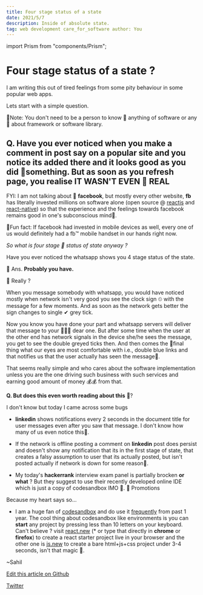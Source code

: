 ```yaml
---
title: Four stage status of a state
date: 2021/5/7
description: Inside of absolute state.
tag: web development care_for_software author: You
---
```


import Prism from "components/Prism";

# Four stage status of a state ?

I am writing this out of tired feelings from some pity behaviour in some popular web apps.

Lets start with a simple question.

🤠︎Note: You don't need to be a person to know 🙈︎ anything of software or any 💩︎ about framework or software library.

## Q. Have you ever noticed when you make a comment in post say on a popular site and you notice its added there and it looks good as you did 🤠︎something. But as soon as you refresh page, you realise IT WASN'T EVEN 🛑︎ REAL

FYI: I am not talking about 👥︎ __facebook__, but mostly every other website, __fb__ has literally invested millions on software alone (open source @ [reactjs](https://github.com/facebook/react) and [react-native](https://github.com/facebook/react-native)) so that the experience and the feelings towards facebook remains good in one's subconscious mind🥝︎.

🦑︎Fun fact: If facebook had invested in mobile devices as well, every one of us would definitely had a fb™︎ mobile handset in our hands right now.

*So what is four stage 🤬︎ status of state anyway ?*

Have you ever noticed the whatsapp shows you 4 stage status of the state.

🤺︎ Ans. __Probably you have.__

🐥︎ Really ?

When you message somebody with whatsapp, you would have noticed mostly when network isn't very good you see the clock sign ⏲︎ with the message for a few moments. And as soon as the network gets better the sign changes to single ✔︎ grey tick.

Now you know you have done your part and whatsapp servers will deliver that message to your 🧑︎‍🤝︎‍🧑︎ dear one. But after some time when the user at the other end has network signals in the device she/he sees the message, you get to see the double greyed ticks then. And then comes the 🧿︎final thing what our eyes are most  comfortable  with i.e., double blue links and that notifies us that the user actually has seen the message🦕︎.

That seems really simple and who cares about the software implementation unless you are the one driving such business with such services and earning good amount of money 💰︎💰︎ from that.

**Q. But does this even worth reading about this** 🤹︎? 

I don't know but today I came across some bugs

- **linkedin** shows notifications every 2 seconds in the document title for user messages even after you saw that message. I don't know how many of us even notice this🤨︎.
- If the network is offline posting a comment on **linkedin** post does persist and doesn't show any notification that its in the first stage of state, that creates a falsy assumption to user that its actually posted, but isn't posted actually if network is down for some reason🥺︎.

- My today's **hackerrank** interview exam panel is partially brocken __or what__ ? But they suggest to use their recently developed online IDE which is just a copy of codesandbox IMO 🥵︎.
💓︎ Promotions

Because my heart says so...

- I am a huge fan of [codesandbox](codesandbox.io) and do use it [frequently](https://codesandbox.io/u/sahilrajput03) from past 1 year. The cool thing about codesandbox like environments is you can **start** any project by pressing less than 10 letters on your keyboard. Can't believe ? visit [react.new](https://react.new) (* or type that directly in __chrome__ or __firefox__) to create a react starter project live in your browser and the other one is [js.new](https://js.new) to create a bare html+js+css project under 3-4 seconds, isn't that magic 🤹︎.

~Sahil

[Edit this article on Github](https://github.com/sahilrajput03/sahilrajput.ml/edit/master/pages/posts/4-state-delivery-status.mdx)

[Twitter](https://twitter.com/freakstarrocks)
